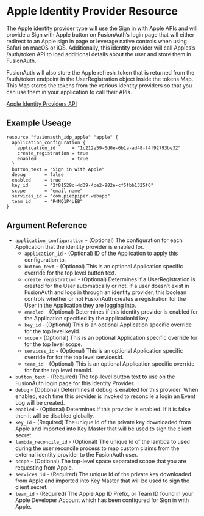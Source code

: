 # Apple Identity Provider Resource

The Apple identity provider type will use the Sign in with Apple APIs and will provide a Sign with Apple button on FusionAuth’s login page that will either redirect to an Apple sign in page or leverage native controls when using Safari on macOS or iOS. Additionally, this identity provider will call Apples’s /auth/token API to load additional details about the user and store them in FusionAuth.

FusionAuth will also store the Apple refresh_token that is returned from the /auth/token endpoint in the UserRegistration object inside the tokens Map. This Map stores the tokens from the various identity providers so that you can use them in your application to call their APIs.


[Apple Identity Providers API](https://fusionauth.io/docs/v1/tech/apis/identity-providers/apple/#create-the-apple-identity-provider)

## Example Useage

```hcl
resource "fusionauth_idp_apple" "apple" {
  application_configuration {
    application_id      = "1c212e59-0d0e-6b1a-ad48-f4f92793be32"
    create_registration = true
    enabled             = true
  }
  button_text = "Sign in with Apple"
  debug       = false
  enabled     = true
  key_id      = "2f81529c-4d39-4ce2-982e-cf5fbb1325f6"
  scope       = "email name"
  services_id = "com.piedpiper.webapp"
  team_id     = "R4NQ1P4UEB"
}
```

## Argument Reference

* `application_configuration` - (Optional) The configuration for each Application that the identity provider is enabled for.
    - `application_id` - (Optional) ID of the Application to apply this configuration to.
    - `button_text` - (Optional) This is an optional Application specific override for the top level button text.
    - `create_registration` - (Optional) Determines if a UserRegistration is created for the User automatically or not. If a user doesn’t exist in FusionAuth and logs in through an identity provider, this boolean controls whether or not FusionAuth creates a registration for the User in the Application they are logging into.
    - `enabled` - (Optional) Determines if this identity provider is enabled for the Application specified by the applicationId key.
    - `key_id` - (Optional) This is an optional Application specific override for the top level keyId.
    - `scope` - (Optional) This is an optional Application specific override for for the top level scope.
    - `services_id` - (Optional) This is an optional Application specific override for for the top level servicesId.
    - `team_id` - (Optional) This is an optional Application specific override for for the top level teamId.
* `button_text` - (Required) The top-level button text to use on the FusionAuth login page for this Identity Provider.
* `debug` - (Optional) Determines if debug is enabled for this provider. When enabled, each time this provider is invoked to reconcile a login an Event Log will be created.
* `enabled` - (Optional) Determines if this provider is enabled. If it is false then it will be disabled globally.
* `key_id` - (Required) The unique Id of the private key downloaded from Apple and imported into Key Master that will be used to sign the client secret.
* `lambda_reconcile_id` - (Optional) The unique Id of the lambda to used during the user reconcile process to map custom claims from the external identity provider to the FusionAuth user.
* `scope` - (Optional) The top-level space separated scope that you are requesting from Apple.
* `services_id` - (Required) The unique Id of the private key downloaded from Apple and imported into Key Master that will be used to sign the client secret.
* `team_id` - (Required) The Apple App ID Prefix, or Team ID found in your Apple Developer Account which has been configured for Sign in with Apple.